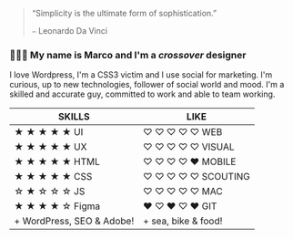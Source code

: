 > “Simplicity is the ultimate form of sophistication.”
> 
> ⎯ Leonardo Da Vinci 


### 🧔🏻‍♂️ My name is Marco and I'm a _crossover_ designer 
I love Wordpress, I'm a CSS3 victim and I use social for marketing. 
I'm curious, up to new technologies, follower of social world and mood. 
I'm a skilled and accurate guy, committed to work and able to team working. 


| SKILLS | LIKE |
|---|---|
| ★ ★ ★ ★ ★ UI | ♡ ♡ ♡ ♡ ♡ WEB |
| ★ ★ ★ ★ ★ UX | ♡ ♡ ♡ ♡ ♡ VISUAL |
| ★ ★ ★ ★ ★ HTML | ♡ ♡ ♡ ♡ ♥ MOBILE |
| ★ ★ ★ ★ ★ CSS | ♡ ♡ ♡ ♡ ♡ SCOUTING |
| ☆ ★ ☆ ☆ ☆ JS | ♡ ♡ ♡ ♡ ♡ MAC |
| ★ ★ ★ ★ ☆ Figma | ♥ ♡ ♥ ♡ ♥ GIT |
| + WordPress, SEO & Adobe! | + sea, bike & food! |


<!-- <table>
	<thead>
		<tr>
			<th><span style="font-size:6px;">SKILLS</span></th>
			<th><span style="font-size:9px;">LIKE</span></th>
		</tr>
	</thead>
	<tbody>
		<tr>
			<td>★ ★ ★ ★ ★ UI </td>
			<td> ♡ ♡ ♡ ♡ ♡ WEB</td>
		</tr>
		<tr>
			<td>★ ★ ★ ★ ★ UX </td>
			<td> ♡ ♡ ♡ ♡ ♡ VISUAL</td>
		</tr>
		<tr>
			<td>★ ★ ★ ★ ★ HTML </td>
			<td> ♡ ♡ ♡ ♡ ♥ MOBILE</td>
		</tr>
		<tr>
			<td>★ ★ ★ ★ ★ CSS </td>
			<td> ♡ ♡ ♡ ♡ ♡ SCOUTING</td>
		</tr>
		<tr>
			<td>☆ ★ ☆ ☆ ☆ JS </td>
			<td> ♡ ♡ ♡ ♡ ♡ MAC</td>
		</tr>
		<tr>
			<td>★ ★ ★ ★ ☆ Figma </td>
			<td> ♥ ♡ ♥ ♡ ♥ GIT</td>
		</tr>
		<tr>
			<td>+ WordPress, SEO & Adobe! </td>
			<td> + sea, bike & food!</td>
		</tr>
	</tbody> -->
</table>
